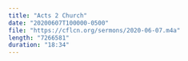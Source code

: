 ```yaml
---
title: "Acts 2 Church"
date: "20200607T100000-0500"
file: "https://cflcn.org/sermons/2020-06-07.m4a"
length: "7266581"
duration: "18:34"
---
```

